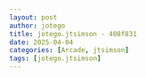 ```yaml
---
layout: post
author: jotego
title: jotego.jtsimson - 408f831
date: 2025-04-04
categories: [Arcade, jtsimson]
tags: [jotego.jtsimson]
---
```


